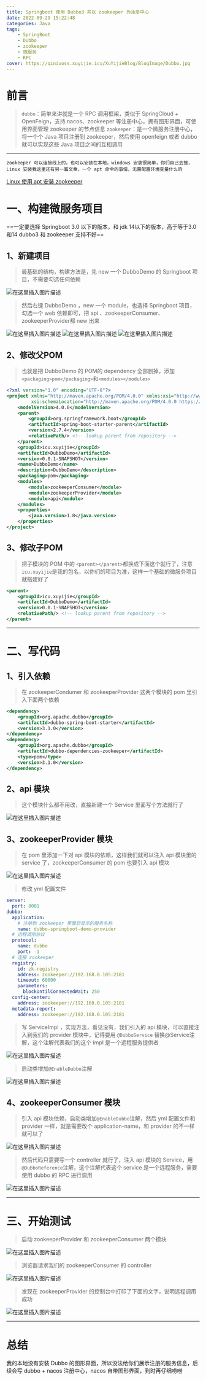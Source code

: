 ```yaml
---
title: Springboot 使用 Dubbo3 并以 zookeeper 为注册中心
date: 2022-09-29 15:22:48
categories: Java
tags:
    - SpringBoot
    - Dubbo
    - zookeeper
    - 微服务
    - RPC
cover: https://qiniuoss.xuyijie.icu/XuYijieBlog/BlogImage/Dubbo.jpg
---
```

# 前言
> `dubbo`：简单来讲就是一个 RPC 调用框架，类似于 SpringCloud + OpenFeign，支持 nacos、zookeeper 等注册中心，拥有图形界面，可使用界面管理 zookeeper 的节点信息
> `zookeeper`：是一个微服务注册中心，将一个个 Java 项目注册到 zookeeper，然后使用 openfeign 或者 dubbo 就可以实现这些 Java 项目之间的互相调用

---

`zookeeper 可以连接线上的，也可以安装在本地，windows 安装很简单，你们自己去搜，Linux 安装我这里还有另一篇文章，一个 apt 命令的事情，无需配置环境变量什么的`

[Linux 使用 apt 安装 zookeeper](https://blog.csdn.net/qq_48922459/article/details/127105615?spm=1001.2014.3001.5502)

# 一、构建微服务项目
==一定要选择 Springboot 3.0 以下的版本，和 jdk 14以下的版本，高于等于3.0和14 dubbo3 和 zookeeper 支持不好==
## 1、新建项目

> 最基础的结构，构建方法是，先 new 一个 DubboDemo 的 Springboot 项目，不需要勾选任何依赖

![在这里插入图片描述](https://qiniuoss.xuyijie.icu/XuYijieBlog/BlogImage/DubboZk0.png)
> 然后右键 DubboDemo ，new 一个 module，也选择 Springboot 项目，勾选一个 web 依赖即可，把 api 、zookeeperConsumer、zookeeperProvider都 new 出来
>
![在这里插入图片描述](https://qiniuoss.xuyijie.icu/XuYijieBlog/BlogImage/DubboZk1.png)
![在这里插入图片描述](https://qiniuoss.xuyijie.icu/XuYijieBlog/BlogImage/DubboZk2.png)
![在这里插入图片描述](https://qiniuoss.xuyijie.icu/XuYijieBlog/BlogImage/DubboZk3.png)
## 2、修改父POM

> 也就是把 DubboDemo 的 POM的 dependency 全部删掉，添加`<packaging>pom</packaging>`和`<modules></modules>`

```xml
<?xml version="1.0" encoding="UTF-8"?>
<project xmlns="http://maven.apache.org/POM/4.0.0" xmlns:xsi="http://www.w3.org/2001/XMLSchema-instance"
         xsi:schemaLocation="http://maven.apache.org/POM/4.0.0 https://maven.apache.org/xsd/maven-4.0.0.xsd">
    <modelVersion>4.0.0</modelVersion>
    <parent>
        <groupId>org.springframework.boot</groupId>
        <artifactId>spring-boot-starter-parent</artifactId>
        <version>2.7.4</version>
        <relativePath/> <!-- lookup parent from repository -->
    </parent>
    <groupId>icu.xuyijie</groupId>
    <artifactId>DubboDemo</artifactId>
    <version>0.0.1-SNAPSHOT</version>
    <name>DubboDemo</name>
    <description>DubboDemo</description>
    <packaging>pom</packaging>
    <modules>
        <module>zookeeperConsumer</module>
        <module>zookeeperProvider</module>
        <module>api</module>
    </modules>
    <properties>
        <java.version>1.8</java.version>
    </properties>
</project>

```

## 3、修改子POM
> 把子模块的 POM 中的 `<parent></parent>`都换成下面这个就行了，注意 `icu.xuyijie`是我的包名，以你们的项目为准，这样一个基础的微服务项目就搭建好了

```xml
<parent>
    <groupId>icu.xuyijie</groupId>
    <artifactId>DubboDemo</artifactId>
    <version>0.0.1-SNAPSHOT</version>
    <relativePath/> <!-- lookup parent from repository -->
</parent>
```
---

# 二、写代码

## 1、引入依赖
> 在 zookeeperCondumer 和 zookeeperProvider 这两个模块的 pom 里引入下面两个依赖

```xml
<dependency>
    <groupId>org.apache.dubbo</groupId>
    <artifactId>dubbo-spring-boot-starter</artifactId>
    <version>3.1.0</version>
</dependency>
<dependency>
    <groupId>org.apache.dubbo</groupId>
    <artifactId>dubbo-dependencies-zookeeper</artifactId>
    <type>pom</type>
    <version>3.1.0</version>
</dependency>
```


## 2、api 模块

> 这个模块什么都不用改，直接新建一个 Service 里面写个方法就行了
>
![在这里插入图片描述](https://qiniuoss.xuyijie.icu/XuYijieBlog/BlogImage/DubboZk4.png)

## 3、zookeeperProvider 模块
> 在 pom 里添加一下对 api 模块的依赖，这样我们就可以注入 api 模块里的 service 了，zookeeperConsumer 的 pom 也要引入 api 模块

![在这里插入图片描述](https://qiniuoss.xuyijie.icu/XuYijieBlog/BlogImage/DubboZk5.png)
> 修改 yml 配置文件

```yaml
server:
  port: 8081
dubbo:
  application:
    # 注册到 zookeeper 里面后显示的服务名称
    name: dubbo-springboot-demo-provider
  # 远程调用协议
  protocol:
    name: dubbo
    port: -1
  # 连接 zookeeper
  registry:
    id: zk-registry
    address: zookeeper://192.168.0.105:2181
    timeout: 60000
    parameters:
      blockUntilConnectedWait: 250
  config-center:
    address: zookeeper://192.168.0.105:2181
  metadata-report:
    address: zookeeper://192.168.0.105:2181
```

> 写 ServiceImpl ，实现方法，看见没有，我们引入的 api 模块，可以直接注入到我们的 provider 模块中，记得要用 `@DubboService` 替换@Service注解，这个注解代表我们的这个 impl 是一个远程服务提供者

![在这里插入图片描述](https://qiniuoss.xuyijie.icu/XuYijieBlog/BlogImage/DubboZk6.png)
> 启动类增加`@EnableDubbo`注解

![在这里插入图片描述](https://qiniuoss.xuyijie.icu/XuYijieBlog/BlogImage/DubboZk7.png)

## 4、zookeeperConsumer 模块

> 引入 api 模块依赖，启动类增加`@EnableDubbo`注解，然后 yml 配置文件和 provider 一样，就是需要改个 application-name，和 provider 的不一样就可以了

![在这里插入图片描述](https://qiniuoss.xuyijie.icu/XuYijieBlog/BlogImage/DubboZk8.png)

> 然后代码只需要写一个 controller 就行了，注入 api 模块的 Service，用`@DubboReference`注解，这个注解代表这个 service 是一个远程服务，需要使用 dubbo 的 RPC 进行调用

![在这里插入图片描述](https://qiniuoss.xuyijie.icu/XuYijieBlog/BlogImage/DubboZk9.png)






---

# 三、开始测试
> 启动 zookeeperProvider 和 zookeeperConsumer 两个模块

![在这里插入图片描述](https://qiniuoss.xuyijie.icu/XuYijieBlog/BlogImage/DubboZk10.png)
> 浏览器请求我们的 zookeeperConsumer 的 controller

![在这里插入图片描述](https://qiniuoss.xuyijie.icu/XuYijieBlog/BlogImage/DubboZk11.png)

> 发现在 zookeeperProvider 的控制台中打印了下面的文字，说明远程调用成功

![在这里插入图片描述](https://qiniuoss.xuyijie.icu/XuYijieBlog/BlogImage/DubboZk12.png)




---

# 总结
我的本地没有安装 Dubbo 的图形界面，所以没法给你们展示注册的服务信息，后续会写 dubbo + nacos 注册中心，nacos 自带图形界面，到时再仔细唠唠
